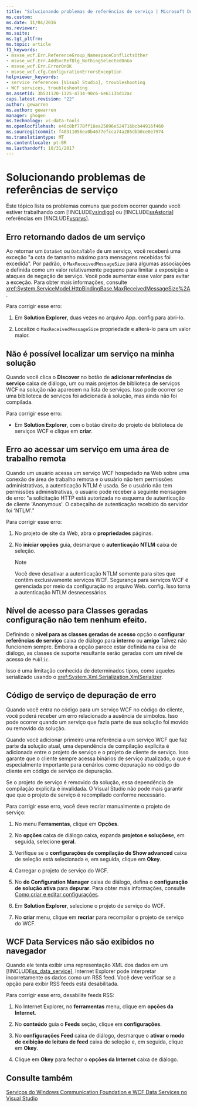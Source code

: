 ```yaml
---
title: "Solucionando problemas de referências de serviço | Microsoft Docs"
ms.custom: 
ms.date: 11/04/2016
ms.reviewer: 
ms.suite: 
ms.tgt_pltfrm: 
ms.topic: article
f1_keywords:
- msvse_wcf.Err.ReferenceGroup_NamespaceConflictsOther
- msvse_wcf.Err.AddSvcRefDlg_NothingSelectedOnGo
- msvse_wcf.Err.ErrorOnOK
- msvse_wcf.cfg.ConfigurationErrorsException
helpviewer_keywords:
- service references [Visual Studio], troubleshooting
- WCF services, troubleshooting
ms.assetid: 3b531120-1325-4734-90c6-6e6113bd12ac
caps.latest.revision: "22"
author: gewarren
ms.author: gewarren
manager: ghogen
ms.technology: vs-data-tools
ms.openlocfilehash: e46c8bf778ff18ea25096e524716bcb44916f460
ms.sourcegitcommit: f40311056ea0b4677efcca74a285dbb0ce0e7974
ms.translationtype: MT
ms.contentlocale: pt-BR
ms.lasthandoff: 10/31/2017
---
```

# <a name="troubleshooting-service-references"></a>Solucionando problemas de referências de serviço
Este tópico lista os problemas comuns que podem ocorrer quando você estiver trabalhando com [!INCLUDE[vsindigo](../data-tools/includes/vsindigo_md.md)] ou [!INCLUDE[ssAstoria](../data-tools/includes/ssastoria_md.md)] referências em [!INCLUDE[vsprvs](../code-quality/includes/vsprvs_md.md)].  
  
## <a name="error-returning-data-from-a-service"></a>Erro retornando dados de um serviço  
 Ao retornar um `DataSet` ou `DataTable` de um serviço, você receberá uma exceção "a cota de tamanho máximo para mensagens recebidas foi excedida". Por padrão, o `MaxReceivedMessageSize` para algumas associações é definida como um valor relativamente pequeno para limitar a exposição a ataques de negação de serviço. Você pode aumentar esse valor para evitar a exceção. Para obter mais informações, consulte <xref:System.ServiceModel.HttpBindingBase.MaxReceivedMessageSize%2A>.  
  
 Para corrigir esse erro:  
  
1.  Em **Solution Explorer**, duas vezes no arquivo App. config para abri-lo.  
  
2.  Localize o `MaxReceivedMessageSize` propriedade e alterá-lo para um valor maior.  
  
## <a name="cannot-find-a-service-in-my-solution"></a>Não é possível localizar um serviço na minha solução  
 Quando você clica o **Discover** no botão de **adicionar referências de serviço** caixa de diálogo, um ou mais projetos de biblioteca de serviços WCF na solução não aparecem na lista de serviços. Isso pode ocorrer se uma biblioteca de serviços foi adicionada à solução, mas ainda não foi compilada.  
  
 Para corrigir esse erro:  
  
-   Em **Solution Explorer**, com o botão direito do projeto de biblioteca de serviços WCF e clique em **criar**.  
  
## <a name="error-accessing-a-service-over-a-remote-desktop"></a>Erro ao acessar um serviço em uma área de trabalho remota  
 Quando um usuário acessa um serviço WCF hospedado na Web sobre uma conexão de área de trabalho remota e o usuário não tem permissões administrativas, a autenticação NTLM é usada. Se o usuário não tem permissões administrativas, o usuário pode receber a seguinte mensagem de erro: "a solicitação HTTP está autorizada no esquema de autenticação de cliente 'Anonymous'. O cabeçalho de autenticação recebido do servidor foi 'NTLM'."  
  
 Para corrigir esse erro:  
  
1.  No projeto de site da Web, abra o **propriedades** páginas.  
  
2.  No **iniciar opções** guia, desmarque o **autenticação NTLM** caixa de seleção.  
  
    > [!NOTE]
    >  Você deve desativar a autenticação NTLM somente para sites que contêm exclusivamente serviços WCF. Segurança para serviços WCF é gerenciada por meio da configuração no arquivo Web. config. Isso torna a autenticação NTLM desnecessários.  
  
## <a name="access-level-for-generated-classes-setting-has-no-effect"></a>Nível de acesso para Classes geradas configuração não tem nenhum efeito.  
 Definindo o **nível para as classes geradas de acesso** opção o **configurar referências de serviço** caixa de diálogo para **interno** ou **amigo** Talvez não funcionem sempre. Embora a opção parece estar definida na caixa de diálogo, as classes de suporte resultante serão geradas com um nível de acesso de `Public`.  
  
 Isso é uma limitação conhecida de determinados tipos, como aqueles serializado usando o <xref:System.Xml.Serialization.XmlSerializer>.  
  
## <a name="error-debugging-service-code"></a>Código de serviço de depuração de erro  
 Quando você entra no código para um serviço WCF no código do cliente, você poderá receber um erro relacionado a ausência de símbolos. Isso pode ocorrer quando um serviço que fazia parte de sua solução foi movido ou removido da solução.  
  
 Quando você adicionar primeiro uma referência a um serviço WCF que faz parte da solução atual, uma dependência de compilação explícita é adicionada entre o projeto de serviço e o projeto de cliente de serviço. Isso garante que o cliente sempre acessa binários de serviço atualizado, o que é especialmente importante para cenários como depuração no código do cliente em código de serviço de depuração.  
  
 Se o projeto de serviço é removido da solução, essa dependência de compilação explícita é invalidada. O Visual Studio não pode mais garantir que que o projeto de serviço é recompilado conforme necessário.  
  
 Para corrigir esse erro, você deve recriar manualmente o projeto de serviço:  
  
1.  No menu **Ferramentas**, clique em **Opções**.  
  
2.  No **opções** caixa de diálogo caixa, expanda **projetos e soluções**e, em seguida, selecione **geral**.  
  
3.  Verifique se o **configurações de compilação de Show advanced** caixa de seleção está selecionada e, em seguida, clique em **Okey**.  
  
4.  Carregar o projeto de serviço do WCF.  
  
5.  No **do Configuration Manager** caixa de diálogo, defina o **configuração de solução ativa** para **depurar**. Para obter mais informações, consulte [Como criar e editar configurações](../ide/how-to-create-and-edit-configurations.md).  
  
6.  Em **Solution Explorer**, selecione o projeto de serviço do WCF.  
  
7.  No **criar** menu, clique em **recriar** para recompilar o projeto de serviço do WCF.  
  
## <a name="wcf-data-services-do-not-display-in-the-browser"></a>WCF Data Services não são exibidos no navegador  
 Quando ele tenta exibir uma representação XML dos dados em um [!INCLUDE[ss_data_service](../data-tools/includes/ss_data_service_md.md)], Internet Explorer pode interpretar incorretamente os dados como um RSS feed. Você deve verificar se a opção para exibir RSS feeds está desabilitada.  
  
 Para corrigir esse erro, desabilite feeds RSS:  
  
1.  No Internet Explorer, no **ferramentas** menu, clique em **opções da Internet**.  
  
2.  No **conteúdo** guia o **Feeds** seção, clique em **configurações**.  
  
3.  No **configurações Feed** caixa de diálogo, desmarque o **ativar o modo de exibição de leitura de feed** caixa de seleção e, em seguida, clique em **Okey**.  
  
4.  Clique em **Okey** para fechar o **opções da Internet** caixa de diálogo.  
  
## <a name="see-also"></a>Consulte também  
 [Serviços do Windows Communication Foundation e WCF Data Services no Visual Studio](../data-tools/windows-communication-foundation-services-and-wcf-data-services-in-visual-studio.md)
